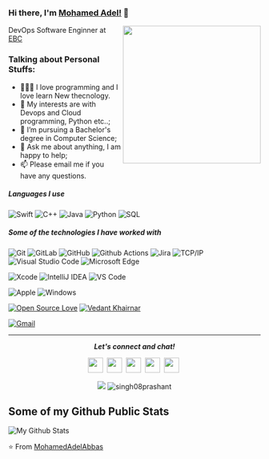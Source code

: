 
### Hi there, I'm [Mohamed Adel!](https://MohamedAdelAbbas.github.io) 👋


<a href="https://samujjwaal.tech/"><img src="https://github.com/samujjwaal/samujjwaal/raw/master/etc/coffee.png" align="right" height="275" /></a>
<p>DevOps Software Enginner at <a href="https://www.linkedin.com/company/hmaserv/">EBC </a></br>
</p>

### Talking about Personal Stuffs:

- 👨🏽‍💻  I love programming and I love learn New thecnology.
- 🤔 My interests are with Devops and Cloud programming, Python etc..;
- 💼 I’m pursuing a Bachelor's degree in Computer Science;
- 💬 Ask me about anything, I am happy to help;
- 📫 Please email me if you have any questions.


##### Languages I use
![Swift](https://img.shields.io/badge/Swift-FA7343?style=flat-square&logo=Swift&logoColor=white)
![C++](https://img.shields.io/badge/-C++-000000?style=flat&logo=c%2B%2B)
![Java](https://img.shields.io/badge/-Java-000000?style=flat&logo=java)
![Python](https://img.shields.io/badge/-Python-000000?style=flat&logo=python)
![SQL](https://img.shields.io/badge/-SQL-000000?style=flat&logo=postgresql)

##### Some of the technologies I have worked with


![Git](https://img.shields.io/badge/-Git-%23F05032?style=flat-square&logo=git&logoColor=%23ffffff)
![GitLab](https://img.shields.io/badge/-GitLab-FCA121?style=flat-square&logo=gitlab)
![GitHub](https://img.shields.io/badge/-GitHub-181717?style=flat-square&logo=github)
![Github Actions](http://img.shields.io/badge/-Github%20Actions-2088FF?style=flat-square&logo=github-actions&logoColor=ffffff)
![Jira](https://img.shields.io/badge/-Jira-222222?style=flat&logo=jira-software&logoColor=white&logoColor=0052CC)
![TCP/IP](https://img.shields.io/badge/-TCP/IP-222222?style=flat&logo=cisco&logoColor=white)
![Visual Studio Code](https://img.shields.io/badge/Visual_Studio_Code-007ACC?style=flat-square&logo=Visual-Studio-Code&logoColor=white)
![Microsoft Edge](https://img.shields.io/badge/Microsoft_Edge-0078D7?style=flat-square&logo=Microsoft-Edge&logoColor=white)

![Xcode](https://img.shields.io/badge/Xcode-1575F9?style=flat-square&logo=Xcode&logoColor=white)
![IntelliJ IDEA](http://img.shields.io/badge/-IntelliJ%20IDEA-000000?style=flat-square&logo=intellij-idea&logoColor=ffffff)
![VS Code](http://img.shields.io/badge/-VS%20Code-007ACC?style=flat-square&logo=visual-studio-code&logoColor=ffffff)

![Apple](https://img.shields.io/badge/iPhone_and_MacBook-999999?style=flat-square&logo=Apple&logoColor=white)
![Windows](http://img.shields.io/badge/-Windows-0078D6?style=flat-square&logo=windows&logoColor=ffffff)

[![Open Source Love](https://badges.frapsoft.com/os/v2/open-source.svg?v=103)](https://github.com/MohamedAdelAbbas)
[![Vedant Khairnar](https://cdn.rawgit.com/sindresorhus/awesome/d7305f38d29fed78fa85652e3a63e154dd8e8829/media/badge.svg)](http://MohamedAdelAbbas.ml/)


[![Gmail](https://img.shields.io/badge/-GMAIL-D14836?style=for-the-badge&logo=gmail&logoColor=white)](mailto:m.3del95@gmail.com)

<hr>
<p align="center">
  <i><b>Let's connect and chat!</b></i>
      
  <p align="center">
    <a href="https://twitter.com/Mohamed_3delll" alt="Twitter"><img src="https://cdn-icons.flaticon.com/png/512/3256/premium/3256013.png?token=exp=1636044153~hmac=903dad6a27e8cb5df81959c4c4288874" height="30" width="30"></a>&nbsp;
    <a href="https://www.linkedin.com/in/mohamedadelabbas/" alt="Linkedin"><img src="https://cdn-icons-png.flaticon.com/512/174/174857.png" height="30" width="30"></a>&nbsp;
    <a href="https://www.instagram.com/mohamed.adel.sir" alt="Instagram"><img src="https://cdn-icons-png.flaticon.com/512/1384/1384063.png" height="30" width="30"></a>&nbsp;
     <a href="https://t.me/Mohamed_3delll" alt="Telegram"><img src="https://cdn-icons-png.flaticon.com/512/2111/2111646.png" height="30" width="30"></a>&nbsp;
    <a href="https://dev.to/mohamedadelabbas"><img src="https://d2fltix0v2e0sb.cloudfront.net/dev-badge.svg" height="30" width="30"></a>&nbsp;
    
  </p>
    <p align="center">

<img src="https://img.shields.io/badge/dynamic/json?color=brightgreen&label=followers&query=followers&url=https%3A%2F%2Fapi.github.com%2Fusers%2FMohamedAdelAbbas" />
<img src="https://komarev.com/ghpvc/?username=MohamedAdelAbbas" alt="singh08prashant" />

</p>
</p>


## Some of my Github Public Stats
![My Github Stats](https://github-readme-stats.vercel.app/api?username=MohamedAdelAbbas&bg_color=30,e96443,904e95&title_color=fff&text_color=fff)


⭐️ From [MohamedAdelAbbas](https://github.com/MohamedAdelAbbas)
